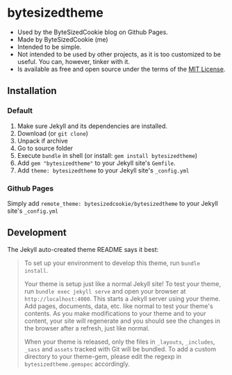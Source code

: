 # bytesizedtheme

* Used by the ByteSizedCookie blog on Github Pages.
* Made by ByteSizedCookie (me)
* Intended to be simple.
* Not intended to be used by other projects, as it is too customized to be useful. You can, however, tinker with it.
* Is available as free and open source under the terms of the [MIT License](https://opensource.org/licenses/MIT).

## Installation

### Default

1. Make sure Jekyll and its dependencies are installed.
2. Download (or `git clone`)
3. Unpack if archive
4. Go to source folder
5. Execute `bundle` in shell (or install: `gem install bytesizedtheme`)
6. Add `gem "bytesizedtheme"` to your Jekyll site's `Gemfile`.
7. Add `theme: bytesizedtheme` to your Jekyll site's `_config.yml`

### Github Pages

Simply add `remote_theme: bytesizedcookie/bytesizedtheme` to your Jekyll site's `_config.yml`

## Development

The Jekyll auto-created theme README says it best:

> To set up your environment to develop this theme, run `bundle install`.
>
> Your theme is setup just like a normal Jekyll site! To test your theme, run `bundle exec jekyll serve` and open your browser at `http://localhost:4000`. This starts a Jekyll server using your theme. Add pages, documents, data, etc. like normal to test your theme's contents. As you make modifications to your theme and to your content, your site will regenerate and you should see the changes in the browser after a refresh, just like normal.
>
> When your theme is released, only the files in `_layouts`, `_includes`, `_sass` and `assets` tracked with Git will be bundled.
> To add a custom directory to your theme-gem, please edit the regexp in `bytesizedtheme.gemspec` accordingly.

